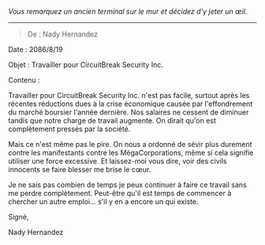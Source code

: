 _Vous remarquez un ancien terminal sur le mur et décidez d'y jeter un œil._

---

> De : Nady Hernandez

Date : 2086/8/19

Objet : Travailler pour CircuitBreak Security Inc.

Contenu :

Travailler pour CircuitBreak Security Inc. n'est pas facile, surtout après les récentes réductions dues à la crise économique causée par l'effondrement du marché boursier l'année dernière. Nos salaires ne cessent de diminuer tandis que notre charge de travail augmente. On dirait qu'on est complètement pressés par la société.

Mais ce n'est même pas le pire. On nous a ordonné de sévir plus durement contre les manifestants contre les MégaCorporations, même si cela signifie utiliser une force excessive. Et laissez-moi vous dire, voir des civils innocents se faire blesser me brise le cœur.

Je ne sais pas combien de temps je peux continuer à faire ce travail sans me perdre complètement. Peut-être qu'il est temps de commencer à chercher un autre emploi... s'il y en a encore un qui existe.

Signé,

Nady Hernandez
